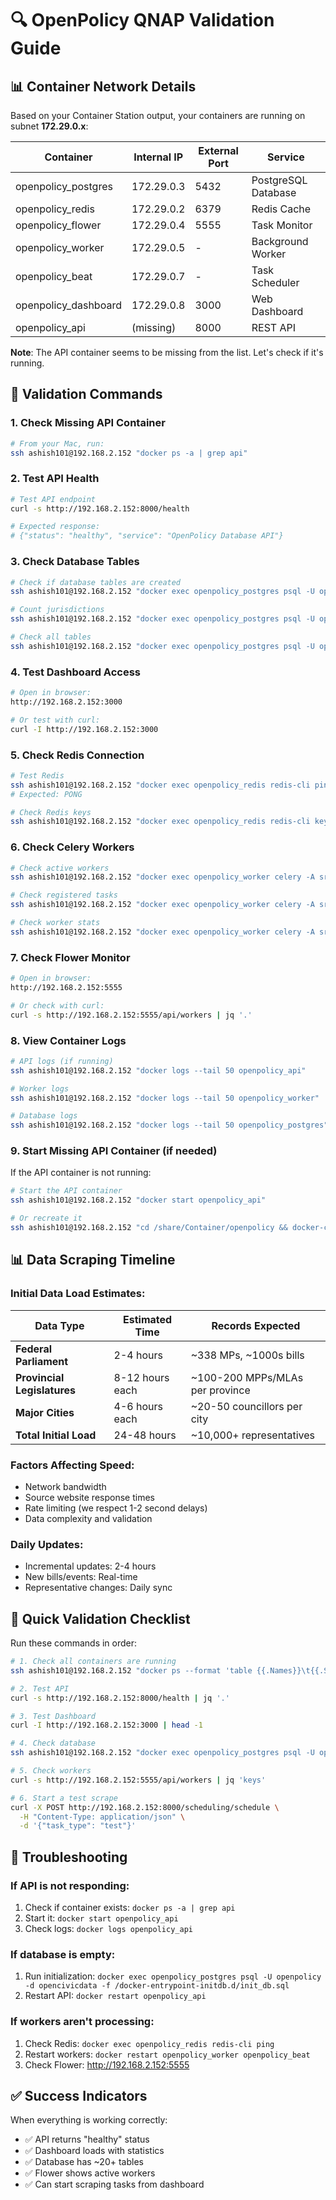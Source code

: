 # 🔍 OpenPolicy QNAP Validation Guide

## 📊 Container Network Details

Based on your Container Station output, your containers are running on subnet **172.29.0.x**:

| Container | Internal IP | External Port | Service |
|-----------|-------------|---------------|---------|
| openpolicy_postgres | 172.29.0.3 | 5432 | PostgreSQL Database |
| openpolicy_redis | 172.29.0.2 | 6379 | Redis Cache |
| openpolicy_flower | 172.29.0.4 | 5555 | Task Monitor |
| openpolicy_worker | 172.29.0.5 | - | Background Worker |
| openpolicy_beat | 172.29.0.7 | - | Task Scheduler |
| openpolicy_dashboard | 172.29.0.8 | 3000 | Web Dashboard |
| openpolicy_api | (missing) | 8000 | REST API |

**Note**: The API container seems to be missing from the list. Let's check if it's running.

## 🚀 Validation Commands

### 1. Check Missing API Container

```bash
# From your Mac, run:
ssh ashish101@192.168.2.152 "docker ps -a | grep api"
```

### 2. Test API Health

```bash
# Test API endpoint
curl -s http://192.168.2.152:8000/health

# Expected response:
# {"status": "healthy", "service": "OpenPolicy Database API"}
```

### 3. Check Database Tables

```bash
# Check if database tables are created
ssh ashish101@192.168.2.152 "docker exec openpolicy_postgres psql -U openpolicy -d opencivicdata -c '\dt'"

# Count jurisdictions
ssh ashish101@192.168.2.152 "docker exec openpolicy_postgres psql -U openpolicy -d opencivicdata -c 'SELECT COUNT(*) FROM ocd_jurisdiction;'"

# Check all tables
ssh ashish101@192.168.2.152 "docker exec openpolicy_postgres psql -U openpolicy -d opencivicdata -c 'SELECT tablename FROM pg_tables WHERE schemaname = '\''public'\'';'"
```

### 4. Test Dashboard Access

```bash
# Open in browser:
http://192.168.2.152:3000

# Or test with curl:
curl -I http://192.168.2.152:3000
```

### 5. Check Redis Connection

```bash
# Test Redis
ssh ashish101@192.168.2.152 "docker exec openpolicy_redis redis-cli ping"
# Expected: PONG

# Check Redis keys
ssh ashish101@192.168.2.152 "docker exec openpolicy_redis redis-cli keys '*'"
```

### 6. Check Celery Workers

```bash
# Check active workers
ssh ashish101@192.168.2.152 "docker exec openpolicy_worker celery -A src.scheduler.tasks inspect active"

# Check registered tasks
ssh ashish101@192.168.2.152 "docker exec openpolicy_worker celery -A src.scheduler.tasks inspect registered"

# Check worker stats
ssh ashish101@192.168.2.152 "docker exec openpolicy_worker celery -A src.scheduler.tasks inspect stats"
```

### 7. Check Flower Monitor

```bash
# Open in browser:
http://192.168.2.152:5555

# Or check with curl:
curl -s http://192.168.2.152:5555/api/workers | jq '.'
```

### 8. View Container Logs

```bash
# API logs (if running)
ssh ashish101@192.168.2.152 "docker logs --tail 50 openpolicy_api"

# Worker logs
ssh ashish101@192.168.2.152 "docker logs --tail 50 openpolicy_worker"

# Database logs
ssh ashish101@192.168.2.152 "docker logs --tail 50 openpolicy_postgres"
```

### 9. Start Missing API Container (if needed)

If the API container is not running:

```bash
# Start the API container
ssh ashish101@192.168.2.152 "docker start openpolicy_api"

# Or recreate it
ssh ashish101@192.168.2.152 "cd /share/Container/openpolicy && docker-compose up -d api"
```

## 📊 Data Scraping Timeline

### Initial Data Load Estimates:

| Data Type | Estimated Time | Records Expected |
|-----------|----------------|------------------|
| **Federal Parliament** | 2-4 hours | ~338 MPs, ~1000s bills |
| **Provincial Legislatures** | 8-12 hours each | ~100-200 MPPs/MLAs per province |
| **Major Cities** | 4-6 hours each | ~20-50 councillors per city |
| **Total Initial Load** | 24-48 hours | ~10,000+ representatives |

### Factors Affecting Speed:
- Network bandwidth
- Source website response times
- Rate limiting (we respect 1-2 second delays)
- Data complexity and validation

### Daily Updates:
- Incremental updates: 2-4 hours
- New bills/events: Real-time
- Representative changes: Daily sync

## 🎯 Quick Validation Checklist

Run these commands in order:

```bash
# 1. Check all containers are running
ssh ashish101@192.168.2.152 "docker ps --format 'table {{.Names}}\t{{.Status}}'"

# 2. Test API
curl -s http://192.168.2.152:8000/health | jq '.'

# 3. Test Dashboard
curl -I http://192.168.2.152:3000 | head -1

# 4. Check database
ssh ashish101@192.168.2.152 "docker exec openpolicy_postgres psql -U openpolicy -d opencivicdata -c 'SELECT COUNT(*) as tables FROM pg_tables WHERE schemaname = '\''public'\'';'"

# 5. Check workers
curl -s http://192.168.2.152:5555/api/workers | jq 'keys'

# 6. Start a test scrape
curl -X POST http://192.168.2.152:8000/scheduling/schedule \
  -H "Content-Type: application/json" \
  -d '{"task_type": "test"}'
```

## 🚨 Troubleshooting

### If API is not responding:
1. Check if container exists: `docker ps -a | grep api`
2. Start it: `docker start openpolicy_api`
3. Check logs: `docker logs openpolicy_api`

### If database is empty:
1. Run initialization: `docker exec openpolicy_postgres psql -U openpolicy -d opencivicdata -f /docker-entrypoint-initdb.d/init_db.sql`
2. Restart API: `docker restart openpolicy_api`

### If workers aren't processing:
1. Check Redis: `docker exec openpolicy_redis redis-cli ping`
2. Restart workers: `docker restart openpolicy_worker openpolicy_beat`
3. Check Flower: http://192.168.2.152:5555

## ✅ Success Indicators

When everything is working correctly:
- ✅ API returns "healthy" status
- ✅ Dashboard loads with statistics
- ✅ Database has ~20+ tables
- ✅ Flower shows active workers
- ✅ Can start scraping tasks from dashboard